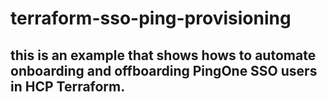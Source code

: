 # terraform-sso-ping-provisioning

## this is an example that shows hows to automate onboarding and offboarding PingOne SSO users in HCP Terraform.